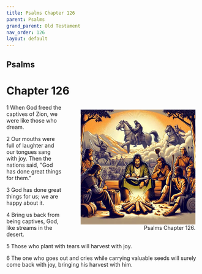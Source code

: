 ```yaml
---
title: Psalms Chapter 126
parent: Psalms
grand_parent: Old Testament
nav_order: 126
layout: default
---
```


## Psalms

# Chapter 126

<figure style="float: right; margin-right: 10px;">
    <img src="/assets/Image/Psalms/500/126.jpg" alt="Psalms Chapter 126" style="width: 300px; height: 300px; float: right;padding-left: 10px;"/>
    <figcaption style="clear: both;text-align: right;">Psalms Chapter 126.</figcaption>
</figure>
1 When God freed the captives of Zion, we were like those who dream.

2 Our mouths were full of laughter and our tongues sang with joy. Then the nations said, "God has done great things for them."

3 God has done great things for us; we are happy about it.

4 Bring us back from being captives, God, like streams in the desert.

5 Those who plant with tears will harvest with joy.

6 The one who goes out and cries while carrying valuable seeds will surely come back with joy, bringing his harvest with him.


